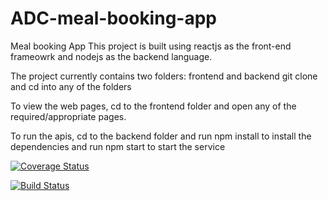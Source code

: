 # ADC-meal-booking-app
Meal booking App This project is built using reactjs as the front-end frameowrk and nodejs as the backend language. 


The project currently contains two folders: frontend and backend git clone and cd into any of the folders


To view the web pages, cd to the frontend folder and open any of the required/appropriate pages.


To run the apis, cd to the backend folder and run npm install to install the dependencies and run npm start to start the service



[![Coverage Status](https://coveralls.io/repos/github/codegenuis/ADC-meal-booking-app/badge.svg?branch=develop)](https://coveralls.io/github/codegenuis/ADC-meal-booking-app?branch=develop)

[![Build Status](https://travis-ci.org/codegenuis/ADC-meal-booking-app.svg?branch=develop)](https://travis-ci.org/codegenuis/ADC-meal-booking-app)
